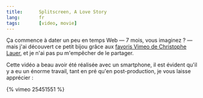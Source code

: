 ```yaml
---
title:      Splitscreen, A Love Story
lang:       fr
tags:       [video, movie]
---
```


Ça commence à dater un peu en temps Web — 7 mois, vous imaginez ? — mais j'ai découvert ce petit bijou grâce aux [favoris Vimeo de Christophe Lauer](http://vimeo.com/clauer/likes), et je n'ai pas pu m'empêcher de le partager.

Cette vidéo a beau avoir été réalisée avec un smartphone, il est évident qu'il y a eu un énorme travail, tant en pré qu'en post-production, je vous laisse apprécier :

{% vimeo 25451551 %}
